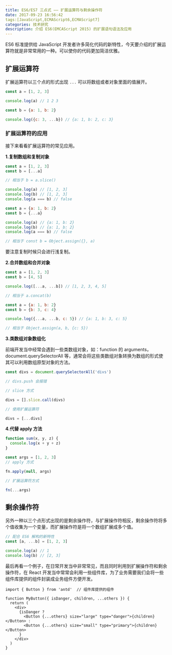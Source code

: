 ```yaml
---
title: ES6/ES7 三点式 —— 扩展运算符与剩余操作符
date: 2017-09-23 16:56:42
tags:[JavaScript,ECMAScript6,ECMAScript7]
categories: 技术研究
description: 介绍 ES6(EMCAScript 2015) 的扩展语句语法及应用
---
```


ES6 标准提供给 JavaScript 开发者许多简化代码的新特性，今天要介绍的扩展运算符就是非常常用的一种。可以使你的代码更加简洁优雅。

<!-- more -->


## 扩展运算符

扩展运算符以三个点的形式出现 `...` 可以将数组或者对象里面的值展开。

```javascript
const a = [1, 2, 3]

console.log(a) // 1 2 3

const b = {a: 1, b: 2}

console.log({c: 3, ...b}) // {a: 1, b: 2, c: 3}
```

### 扩展运算符的应用

接下来看看扩展运算符的常见应用。

**1.复制数组和复制对象**

```javascript
const a = [1, 2, 3]
const b = [...a]

// 相当于 b = a.slice()

console.log(a) // [1, 2, 3]
console.log(b) // [1, 2, 3]
console.log(a === b) // false
```

```javascript
const a = {a: 1, b: 2}
const b = {...a}

console.log(a) // {a: 1, b: 2}
console.log(b) // {a: 1, b: 2}
console.log(a === b) // false

// 相当于 const b = Object.assign({}, a)
```

要注意复制时候只会进行浅复制。

**2.合并数组和合并对象**

```javascript
const a = [1, 2, 3]
const b = [4, 5]

console.log([...a, ...b]) // [1, 2, 3, 4, 5]

// 相当于 a.concat(b)
```

```javascript
const a = {a: 1, b: 2}
const b = {b: 3, c: 4}

console.log({...a, ...b, c: 5}) // {a: 1, b: 3, c: 5}

// 相当于 Object.assign(a, b, {c: 5})
```

**3.类数组对象数组化**

前端开发当中经常会遇到一些类数组对象，如：function 的 arguments，document.querySelectorAll 等，通常会将这些类数组对象转换为数组的形式使其可以利用数组原型对象的方法。

```javascript
const divs = document.querySelectorAll('divs')

// divs.push 会报错

// slice 方式

divs = [].slice.call(divs)

// 使用扩展运算符

divs = [...divs]
```

**4.代替 apply 方法**

```javascript
function sum(x, y, z) {
  console.log(x + y + z)
}

const args = [1, 2, 3]
// apply 方式

fn.apply(null, args)

// 扩展运算符方式

fn(...args)
```

## 剩余操作符

另外一种以三个点形式出现的是剩余操作符，与扩展操作符相反，剩余操作符将多个值收集为一个变量，而扩展操作符是将一个数组扩展成多个值。

```javascript
// 配合 ES6 解构的新特性
const [a, ...b] = [1, 2, 3]

console.log(a) // 1
console.log(b) // [2, 3]
```

最后再看一个例子，在日常开发当中非常常见，而且同时利用到扩展操作符和剩余操作符，在 React 开发当中常常会利用一些组件库，为了业务需要我们会将一些组件库提供的组件封装成业务组件方便开发。

```javascipt
import { Button } from 'antd'  // 组件库提供的组件

function MyButton({ isDanger, children, ...others }) {
  return (
    <div>
      {isDanger ? 
        <Button {...others} size="large" type="danger">{children}</Button> :
        <Button {...others} size="small" type="primary">{children}</Button>
      }
    </div>
  )
}
```

